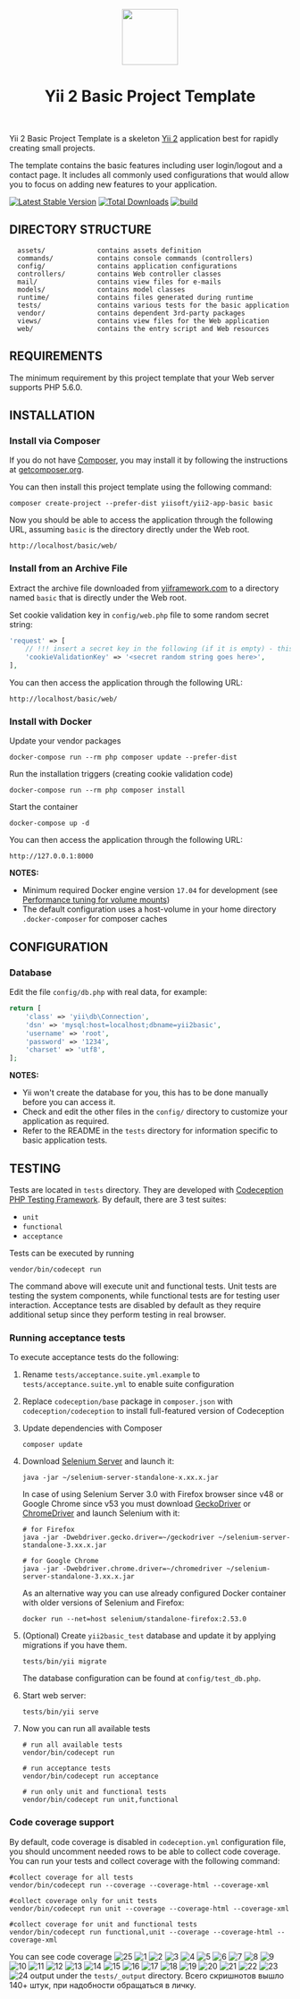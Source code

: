 <p align="center">
    <a href="https://github.com/yiisoft" target="_blank">
        <img src="https://avatars0.githubusercontent.com/u/993323" height="100px">
    </a>
    <h1 align="center">Yii 2 Basic Project Template</h1>
    <br>
</p>

Yii 2 Basic Project Template is a skeleton [Yii 2](http://www.yiiframework.com/) application best for
rapidly creating small projects.

The template contains the basic features including user login/logout and a contact page.
It includes all commonly used configurations that would allow you to focus on adding new
features to your application.

[![Latest Stable Version](https://img.shields.io/packagist/v/yiisoft/yii2-app-basic.svg)](https://packagist.org/packages/yiisoft/yii2-app-basic)
[![Total Downloads](https://img.shields.io/packagist/dt/yiisoft/yii2-app-basic.svg)](https://packagist.org/packages/yiisoft/yii2-app-basic)
[![build](https://github.com/yiisoft/yii2-app-basic/workflows/build/badge.svg)](https://github.com/yiisoft/yii2-app-basic/actions?query=workflow%3Abuild)

DIRECTORY STRUCTURE
-------------------

      assets/             contains assets definition
      commands/           contains console commands (controllers)
      config/             contains application configurations
      controllers/        contains Web controller classes
      mail/               contains view files for e-mails
      models/             contains model classes
      runtime/            contains files generated during runtime
      tests/              contains various tests for the basic application
      vendor/             contains dependent 3rd-party packages
      views/              contains view files for the Web application
      web/                contains the entry script and Web resources



REQUIREMENTS
------------

The minimum requirement by this project template that your Web server supports PHP 5.6.0.


INSTALLATION
------------

### Install via Composer

If you do not have [Composer](http://getcomposer.org/), you may install it by following the instructions
at [getcomposer.org](http://getcomposer.org/doc/00-intro.md#installation-nix).

You can then install this project template using the following command:

~~~
composer create-project --prefer-dist yiisoft/yii2-app-basic basic
~~~

Now you should be able to access the application through the following URL, assuming `basic` is the directory
directly under the Web root.

~~~
http://localhost/basic/web/
~~~

### Install from an Archive File

Extract the archive file downloaded from [yiiframework.com](http://www.yiiframework.com/download/) to
a directory named `basic` that is directly under the Web root.

Set cookie validation key in `config/web.php` file to some random secret string:

```php
'request' => [
    // !!! insert a secret key in the following (if it is empty) - this is required by cookie validation
    'cookieValidationKey' => '<secret random string goes here>',
],
```

You can then access the application through the following URL:

~~~
http://localhost/basic/web/
~~~


### Install with Docker

Update your vendor packages

    docker-compose run --rm php composer update --prefer-dist
    
Run the installation triggers (creating cookie validation code)

    docker-compose run --rm php composer install    
    
Start the container

    docker-compose up -d
    
You can then access the application through the following URL:

    http://127.0.0.1:8000

**NOTES:** 
- Minimum required Docker engine version `17.04` for development (see [Performance tuning for volume mounts](https://docs.docker.com/docker-for-mac/osxfs-caching/))
- The default configuration uses a host-volume in your home directory `.docker-composer` for composer caches


CONFIGURATION
-------------

### Database

Edit the file `config/db.php` with real data, for example:

```php
return [
    'class' => 'yii\db\Connection',
    'dsn' => 'mysql:host=localhost;dbname=yii2basic',
    'username' => 'root',
    'password' => '1234',
    'charset' => 'utf8',
];
```

**NOTES:**
- Yii won't create the database for you, this has to be done manually before you can access it.
- Check and edit the other files in the `config/` directory to customize your application as required.
- Refer to the README in the `tests` directory for information specific to basic application tests.


TESTING
-------

Tests are located in `tests` directory. They are developed with [Codeception PHP Testing Framework](http://codeception.com/).
By default, there are 3 test suites:

- `unit`
- `functional`
- `acceptance`

Tests can be executed by running

```
vendor/bin/codecept run
```

The command above will execute unit and functional tests. Unit tests are testing the system components, while functional
tests are for testing user interaction. Acceptance tests are disabled by default as they require additional setup since
they perform testing in real browser. 


### Running  acceptance tests

To execute acceptance tests do the following:  

1. Rename `tests/acceptance.suite.yml.example` to `tests/acceptance.suite.yml` to enable suite configuration

2. Replace `codeception/base` package in `composer.json` with `codeception/codeception` to install full-featured
   version of Codeception

3. Update dependencies with Composer 

    ```
    composer update  
    ```

4. Download [Selenium Server](http://www.seleniumhq.org/download/) and launch it:

    ```
    java -jar ~/selenium-server-standalone-x.xx.x.jar
    ```

    In case of using Selenium Server 3.0 with Firefox browser since v48 or Google Chrome since v53 you must download [GeckoDriver](https://github.com/mozilla/geckodriver/releases) or [ChromeDriver](https://sites.google.com/a/chromium.org/chromedriver/downloads) and launch Selenium with it:

    ```
    # for Firefox
    java -jar -Dwebdriver.gecko.driver=~/geckodriver ~/selenium-server-standalone-3.xx.x.jar
    
    # for Google Chrome
    java -jar -Dwebdriver.chrome.driver=~/chromedriver ~/selenium-server-standalone-3.xx.x.jar
    ``` 
    
    As an alternative way you can use already configured Docker container with older versions of Selenium and Firefox:
    
    ```
    docker run --net=host selenium/standalone-firefox:2.53.0
    ```

5. (Optional) Create `yii2basic_test` database and update it by applying migrations if you have them.

   ```
   tests/bin/yii migrate
   ```

   The database configuration can be found at `config/test_db.php`.


6. Start web server:

    ```
    tests/bin/yii serve
    ```

7. Now you can run all available tests

   ```
   # run all available tests
   vendor/bin/codecept run

   # run acceptance tests
   vendor/bin/codecept run acceptance

   # run only unit and functional tests
   vendor/bin/codecept run unit,functional
   ```

### Code coverage support

By default, code coverage is disabled in `codeception.yml` configuration file, you should uncomment needed rows to be able
to collect code coverage. You can run your tests and collect coverage with the following command:

```
#collect coverage for all tests
vendor/bin/codecept run --coverage --coverage-html --coverage-xml

#collect coverage only for unit tests
vendor/bin/codecept run unit --coverage --coverage-html --coverage-xml

#collect coverage for unit and functional tests
vendor/bin/codecept run functional,unit --coverage --coverage-html --coverage-xml
```

You can see code coverage ![25](https://user-images.githubusercontent.com/55030527/161861234-3e4b7416-0afb-41a4-9b44-a01401241613.png)
![1](https://user-images.githubusercontent.com/55030527/161861237-6bbe3804-7161-47b0-9e0b-be7e9558dc68.png)
![2](https://user-images.githubusercontent.com/55030527/161861239-ad463a8a-f953-4cbe-a371-b481632bd6ff.png)
![3](https://user-images.githubusercontent.com/55030527/161861240-a6ab73fe-556e-42ab-82a4-6a36199fbaba.png)
![4](https://user-images.githubusercontent.com/55030527/161861241-948fe1f6-b062-4bae-aaa8-1d9fb237fe59.png)
![5](https://user-images.githubusercontent.com/55030527/161861242-f337a074-a604-483c-9312-29757c4a1da1.png)
![6](https://user-images.githubusercontent.com/55030527/161861245-6624ceb2-2b2c-4fda-ba47-09cc5e108010.png)
![7](https://user-images.githubusercontent.com/55030527/161861246-56ef9fdf-f42f-4cfa-9bbd-14bb052eb6db.png)
![8](https://user-images.githubusercontent.com/55030527/161861247-e2a8061d-eaf8-4416-8782-30bffc12cce1.png)
![9](https://user-images.githubusercontent.com/55030527/161861248-2f754c61-b690-4d32-a7f2-441125791679.png)
![10](https://user-images.githubusercontent.com/55030527/161861249-8cc3c084-6c2b-4649-ba88-c769fe9204ce.png)
![11](https://user-images.githubusercontent.com/55030527/161861251-1940c1da-039f-4588-82be-241ce59433f8.png)
![12](https://user-images.githubusercontent.com/55030527/161861256-1e6683e5-6340-4308-a68f-5d945b547d7c.png)
![13](https://user-images.githubusercontent.com/55030527/161861258-ce361913-ef9a-48c8-ac0c-c33cde932099.png)
![14](https://user-images.githubusercontent.com/55030527/161861260-1e32c34e-75a3-4dbb-8bbd-d8b725a49e0c.png)
![15](https://user-images.githubusercontent.com/55030527/161861261-acd9770a-fceb-41c8-b9d3-7d8e6b83ef07.png)
![16](https://user-images.githubusercontent.com/55030527/161861265-39498a12-5ec5-4158-950f-a729cd213f88.png)
![17](https://user-images.githubusercontent.com/55030527/161861266-679e8da2-2c5c-4648-9ff4-b74b6b0c4c04.png)
![18](https://user-images.githubusercontent.com/55030527/161861268-4437b227-6eea-48b1-884b-32745932a96b.png)
![19](https://user-images.githubusercontent.com/55030527/161861269-bb82faf8-8d25-4ac8-bc67-0dc653254118.png)
![20](https://user-images.githubusercontent.com/55030527/161861271-045a7b4c-1455-45aa-aaf2-3b6e6852e527.png)
![21](https://user-images.githubusercontent.com/55030527/161861272-b9d0c29b-5de4-4463-a506-4187bf31796e.png)
![22](https://user-images.githubusercontent.com/55030527/161861274-4636c332-c975-4a3b-ad2f-a052c77a0be7.png)
![23](https://user-images.githubusercontent.com/55030527/161861275-b49a2e4f-1f2b-4733-8eb7-fe2c9b89c97d.png)
![24](https://user-images.githubusercontent.com/55030527/161861277-3c0402bc-6b38-425c-ae68-d3aba5432815.png)
output under the `tests/_output` directory.
Всего скришнотов вышло 140+ штук, при надобности обращаться в личку.
